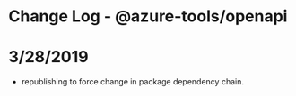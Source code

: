 # Change Log - @azure-tools/openapi

# 3/28/2019
- republishing to force change in package dependency chain.
